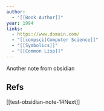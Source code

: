 ```yaml
---
author:
  - "[[Book Author]]"
year: 1994
links:
  - https://www.domain.com/
  - "[[compsci|Computer Science]]"
  - "[[Symbolics]]"
  - "[[Common Lisp]]"
---
```


Another note from obsidian

## Refs

[[test-obsidian-note-1#Next]]

